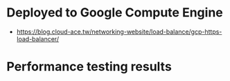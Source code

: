 # Deployed to Google Compute Engine
- https://blog.cloud-ace.tw/networking-website/load-balance/gcp-https-load-balancer/

# Performance testing results

